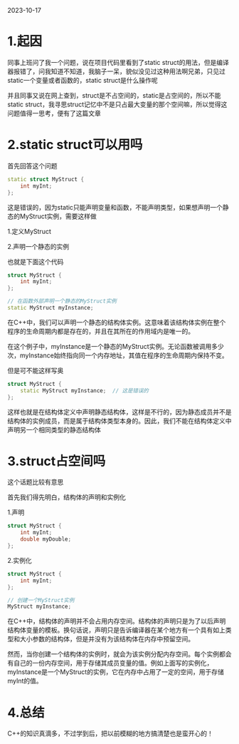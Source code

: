 2023-10-17

# 1.起因

同事上班问了我一个问题，说在项目代码里看到了static struct的用法，但是编译器报错了，问我知道不知道，我脑子一呆，貌似没见过这种用法啊兄弟，只见过static一个变量或者函数的，static struct是什么操作呢

并且同事又说在网上查到，struct是不占空间的，static是占空间的，所以不能static struct，我寻思struct记忆中不是只占最大变量的那个空间嘛，所以觉得这问题值得一思考，便有了这篇文章

# 2.static struct可以用吗

首先回答这个问题

```cpp
static struct MyStruct {
    int myInt;
};
```

这是错误的，因为static只能声明变量和函数，不能声明类型，如果想声明一个静态的MyStruct实例，需要这样做

1.定义MyStruct

2.声明一个静态的实例

也就是下面这个代码

```cpp
struct MyStruct {
    int myInt;
};

// 在函数外部声明一个静态的MyStruct实例
static MyStruct myInstance;
```

在C++中，我们可以声明一个静态的结构体实例。这意味着该结构体实例在整个程序的生命周期内都是存在的，并且在其所在的作用域内是唯一的。

在这个例子中，myInstance是一个静态的MyStruct实例。无论函数被调用多少次，myInstance始终指向同一个内存地址，其值在程序的生命周期内保持不变。

但是可不能这样写奥

```cpp
struct MyStruct {
    static MyStruct myInstance;  // 这是错误的
};
```

这样也就是在结构体定义中声明静态结构体，这样是不行的，因为静态成员并不是结构体的实例成员，而是属于结构体类型本身的。因此，我们不能在结构体定义中声明另一个相同类型的静态结构体

# 3.struct占空间吗

这个话题比较有意思

首先我们得先明白，结构体的声明和实例化

1.声明

```cpp
struct MyStruct {
    int myInt;
    double myDouble;
};
```

2.实例化

```cpp
struct MyStruct {
    int myInt;
};

// 创建一个MyStruct实例
MyStruct myInstance;
```



在C++中，结构体的声明并不会占用内存空间。结构体的声明只是为了以后声明结构体变量的模板。换句话说，声明只是告诉编译器在某个地方有一个具有如上类型和大小参数的结构体，但是并没有为该结构体在内存中预留空间。

然而，当你创建一个结构体的实例时，就会为该实例分配内存空间。每个实例都会有自己的一份内存空间，用于存储其成员变量的值。例如上面写的实例化，myInstance是一个MyStruct的实例，它在内存中占用了一定的空间，用于存储myInt的值。

# 4.总结

C++的知识真滴多，不过学到后，把以前模糊的地方搞清楚也是蛮开心的！